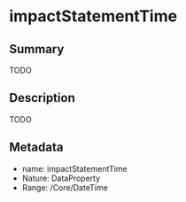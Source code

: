 <!-- Automatically generated by spec-parser v2.0.0 on 2023-12-27T15:02:03.969017+00:00 -->
<!-- SPDX-License-Identifier: Community-Spec-1.0 -->

# impactStatementTime

## Summary

TODO


## Description

TODO


## Metadata

- name: impactStatementTime
- Nature: DataProperty
- Range: /Core/DateTime





